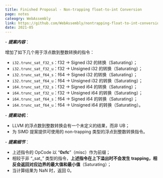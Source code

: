 ```yaml
---
title: Finished Proposal - Non-trapping float-to-int Conversion
page: notes
cateogry: WebAssembly
link: https://github.com/WebAssembly/nontrapping-float-to-int-conversions
date: 2021-05
---
```


\- ***提案内容***：

增加了如下几个用于浮点数到整数转换的指令：

* `i32.trunc_sat_f32_s`：f32 -> Signed i32 的转换（Saturating）；
* `i32.trunc_sat_f32_u`：f32 -> Unsigned i32 的转换（Saturating）；
* `i32.trunc_sat_f64_s`：f64 -> Signed i32 的转换（Saturating）；
* `i32.trunc_sat_f64_u`：f64 -> Unsigned i32 的转换（Saturating）；
* `i64.trunc_sat_f32_s`：f32 -> Signed i64 的转换（Saturating）；
* `i64.trunc_sat_f32_u`：f32 -> Unsigned i64 的转换（Saturating）；
* `i64.trunc_sat_f64_s`：f64 -> Signed i64 的转换（Saturating）；
* `i64.trunc_sat_f64_u`：f64 -> Unsigned i64 的转换（Saturating）。

\- ***提案动机***：

* LLVM 的浮点数到整数转换会有一个未定义的结果，而非 UB；
* 为 SIMD 提案提供可使用的 non-trapping 类型的浮点到整数转换指令。

\- ***提案细节***：

* 上述指令的 OpCode 以 “**0xfc**”（misc）作为前缀；
* 相较于非 “\_sat\_” 类型的指令，**上述指令在上下溢出时不会发生 trapping，相反会返回对应边界的最大值和最小值**（Saturating）；
* 当计算结果为 NaN 时，返回 0。
